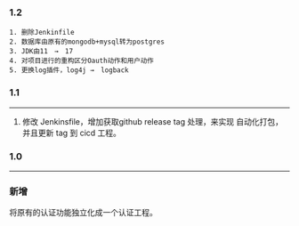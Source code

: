 ### 1.2

    1. 删除Jenkinfile
    2. 数据库由原有的mongodb+mysql转为postgres
    3. JDK由11　→　17
    4. 对项目进行的重构区分Oauth动作和用户动作
    5. 更换log插件，log4j →　logback 

### 1.1
---

1. 修改 Jenkinsfile，增加获取github release tag 处理，来实现 自动化打包，并且更新 tag 到 cicd 工程。

### 1.0
---
### 新增

将原有的认证功能独立化成一个认证工程。



